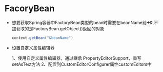 # FacoryBean

- 想要获取Spring容器中FactoryBean类型的bean时需要在beanName前➕&,不加获取的是FactoryBean.getObject()返回的对象

  ```java
  context.getBean("&beanName")
  ```



- 设置自定义属性编辑器

    1、使用自定义属性编辑器，通过继承 PropertyEditorSupport，重写 setAsText方法
    2、配置到CustomEditorConfigurer属性customEditors中
